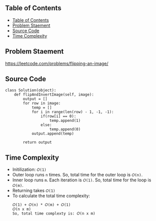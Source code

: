 ## Table of Contents
- [Table of Contents](#table-of-contents)
- [Problem Staement](#problem-staement)
- [Source Code](#source-code)
- [Time Complexity](#time-complexity)

## Problem Staement
https://leetcode.com/problems/flipping-an-image/

## Source Code
```
class Solution(object):
    def flipAndInvertImage(self, image):
        output = []
        for row in image:
            temp = []
            for i in range(len(row) - 1, -1, -1):
                if(row[i] == 0):
                    temp.append(1)
                else:
                    temp.append(0)
            output.append(temp)
            
        return output
```
## Time Complexity
- Initilization: `𝑂(1)`
- Outer loop runs `n` times. So, total time for the outer loop is `𝑂(n)`.
- Inner loop runs  `m`. Each iteration is  `𝑂(1)`. So, total time for the loop is `𝑂(m)`.
- Returning takes `𝑂(1)`
- To calculate the total time complexity:
    ```
    𝑂(1) + 𝑂(n) * 𝑂(m) + 𝑂(1)
    𝑂(n x m)
    So, total time complexty is: 𝑂(n x m)
   ```
        